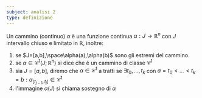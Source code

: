 ```yaml
---
subject: analisi 2
type: definizione
---
```

Un cammino (continuo) $\alpha$ è una funzione continua $\alpha:J\to\mathbb{R}^n$ con $J$ intervallo chiuso e limitato in $\mathbb{R}$, inoltre:
1. se $J=[a,b],\space\alpha(a),\alpha(b)$ sono gli estremi del cammino.
2. se $\alpha\in\mathcal{C}^1(J;\mathbb{R}^n)$ si dice che è un cammino di classe $\mathcal{C}^1$
3. sia $J=[a,b]$, diremo che $\alpha\in\mathcal{C}^1$ a tratti se $\exists t_0,\dots,t_k$ con $a=t_0<\dots<t_k=b:\alpha_{[t_{j-1},t_j]}\in\mathcal{C}^1$
4. l'immagine $\alpha(J)$ si chiama sostegno di $\alpha$